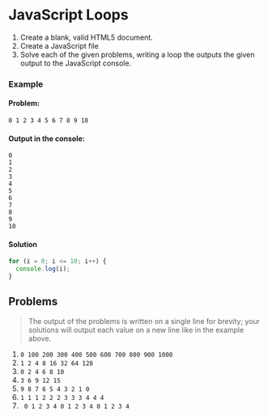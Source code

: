 # JavaScript Loops

1. Create a blank, valid HTML5 document.
1. Create a JavaScript file
1. Solve each of the given problems, writing a loop the outputs the given output to the JavaScript console.

### Example

#### Problem:

```
0 1 2 3 4 5 6 7 8 9 10
```

#### Output in the console:

```
0
1
2
3
4
5
6
7
8
9
10
```

#### Solution

```javascript
for (i = 0; i <= 10; i++) {
  console.log(i);
}
```

## Problems

> The output of the problems is written on a single line for brevity; your solutions will output each value on a new line like in the example above.

1. `0 100 200 300 400 500 600 700 800 900 1000`
1. `1 2 4 8 16 32 64 128`
1. `0 2 4 6 8 10`
1. `3 6 9 12 15`
1. `9 8 7 6 5 4 3 2 1 0`
1. `1 1 1 2 2 2 3 3 3 4 4 4`
1. ` 0 1 2 3 4 0 1 2 3 4 0 1 2 3 4`
